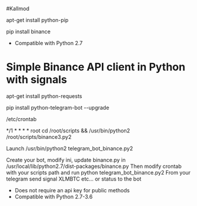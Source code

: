 #Kallmod

apt-get install python-pip

pip install binance

- Compatible with Python 2.7
# Simple Binance API client in Python with signals

apt-get install python-requests

pip install python-telegram-bot --upgrade

/etc/crontab

*/1 * * * *	root	cd /root/scripts && /usr/bin/python2 /root/scripts/binance3.py2

Launch /usr/bin/python2 telegram_bot_binance.py2

Create your bot, modify ini, update binance.py in /usr/local/lib/python2.7/dist-packages/binance.py
Then modify crontab with your scripts path and run python telegram_bot_binance.py2
From your telegram send signal XLMBTC etc... or status to the bot

- Does not require an api key for public methods
- Compatible with Python 2.7-3.6
